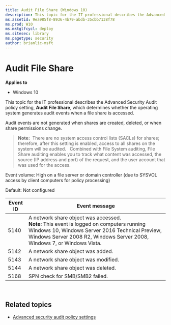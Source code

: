 ```yaml
---
title: Audit File Share (Windows 10)
description: This topic for the IT professional describes the Advanced Security Audit policy setting, Audit File Share, which determines whether the operating system generates audit events when a file share is accessed.
ms.assetid: 9ea985f8-8936-4b79-abdb-35cbb7138f78
ms.prod: W10
ms.mktglfcycl: deploy
ms.sitesec: library
ms.pagetype: security
author: brianlic-msft
---
```


# Audit File Share

**Applies to**
-   Windows 10

This topic for the IT professional describes the Advanced Security Audit policy setting, **Audit File Share**, which determines whether the operating system generates audit events when a file share is accessed.

Audit events are not generated when shares are created, deleted, or when share permissions change.
> **Note:**  There are no system access control lists (SACLs) for shares; therefore, after this setting is enabled, access to all shares on the system will be audited.
 
Combined with File System auditing, File Share auditing enables you to track what content was accessed, the source (IP address and port) of the request, and the user account that was used for the access.

Event volume: High on a file server or domain controller (due to SYSVOL access by client computers for policy processing)

Default: Not configured

| Event ID | Event message |
| - |- |
| 5140 | A network share object was accessed.<br>**Note:**  This event is logged on computers running Windows 10, Windows Server 2016 Technical Preview, Windows Server 2008 R2, Windows Server 2008, Windows 7, or Windows Vista. |
| 5142 | A network share object was added. | 
| 5143 | A network share object was modified. | 
| 5144 | A network share object was deleted. |
| 5168 | SPN check for SMB/SMB2 failed. |
 
## Related topics

- [Advanced security audit policy settings](advanced-security-audit-policy-settings.md)
 
 
